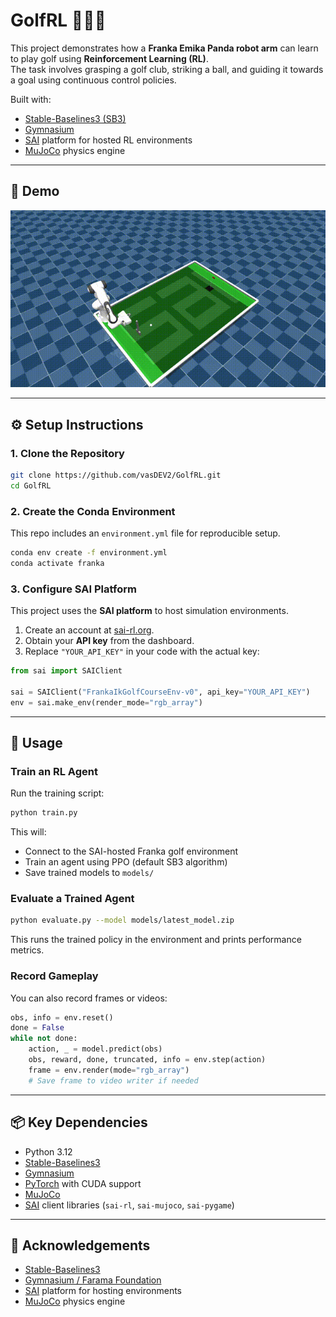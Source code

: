 # GolfRL 🏌️‍♂️🤖

This project demonstrates how a **Franka Emika Panda robot arm** can learn to play golf using **Reinforcement Learning (RL)**.  
The task involves grasping a golf club, striking a ball, and guiding it towards a goal using continuous control policies.  

Built with:  
- [Stable-Baselines3 (SB3)](https://github.com/DLR-RM/stable-baselines3)  
- [Gymnasium](https://gymnasium.farama.org/)  
- [SAI](https://competesai.com/) platform for hosted RL environments  
- [MuJoCo](https://mujoco.org/) physics engine  

---

## 🎥 Demo

![Demo](videos/trained_model.gif)

---

## ⚙️ Setup Instructions

### 1. Clone the Repository
```bash
git clone https://github.com/vasDEV2/GolfRL.git
cd GolfRL
```

### 2. Create the Conda Environment
This repo includes an `environment.yml` file for reproducible setup.

```bash
conda env create -f environment.yml
conda activate franka
```

### 3. Configure SAI Platform
This project uses the **SAI platform** to host simulation environments.

1. Create an account at [sai-rl.org](https://sai-rl.org/).  
2. Obtain your **API key** from the dashboard.  
3. Replace `"YOUR_API_KEY"` in your code with the actual key:

```python
from sai import SAIClient

sai = SAIClient("FrankaIkGolfCourseEnv-v0", api_key="YOUR_API_KEY")
env = sai.make_env(render_mode="rgb_array")
```

---

## 🚀 Usage

### Train an RL Agent
Run the training script:

```bash
python train.py
```

This will:
- Connect to the SAI-hosted Franka golf environment  
- Train an agent using PPO (default SB3 algorithm)  
- Save trained models to `models/`

### Evaluate a Trained Agent
```bash
python evaluate.py --model models/latest_model.zip
```

This runs the trained policy in the environment and prints performance metrics.

### Record Gameplay
You can also record frames or videos:

```python
obs, info = env.reset()
done = False
while not done:
    action, _ = model.predict(obs)
    obs, reward, done, truncated, info = env.step(action)
    frame = env.render(mode="rgb_array")
    # Save frame to video writer if needed
```

---

## 📦 Key Dependencies

- Python 3.12  
- [Stable-Baselines3](https://github.com/DLR-RM/stable-baselines3)  
- [Gymnasium](https://gymnasium.farama.org/)  
- [PyTorch](https://pytorch.org/) with CUDA support  
- [MuJoCo](https://mujoco.org/)  
- [SAI](https://competesai.com/) client libraries (`sai-rl`, `sai-mujoco`, `sai-pygame`)  

---

## 🙌 Acknowledgements
- [Stable-Baselines3](https://github.com/DLR-RM/stable-baselines3)  
- [Gymnasium / Farama Foundation](https://farama.org/)  
- [SAI](https://sai-rl.org/) platform for hosting environments  
- [MuJoCo](https://mujoco.org/) physics engine  
